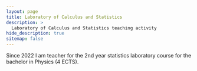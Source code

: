 ```yaml
---
layout: page
title: Laboratory of Calculus and Statistics
description: >
  Laboratory of Calculus and Statistics teaching activity
hide_description: true
sitemap: false
---
```

Since 2022 I am teacher for the 2nd year statistics laboratory course for the bachelor in Physics (4 ECTS).
